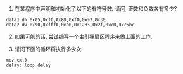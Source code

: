 1. 在某程序中声明和初始化了以下的有符号数. 请问, 正数和负数各有多少?

```
data1 db 0x05,0xff,0x80,0xf0,0x97,0x30
data2 dw 0x90,0xfff0,0xa0,0x1235,0x2f,0xc0,0xc5bc
```

2. 如果可能的话, 尝试编写一个主引导扇区程序来做上面的工作.

3. 请问下面的循环将执行多少次:

```
mov cx,0
delay: loop delay
```